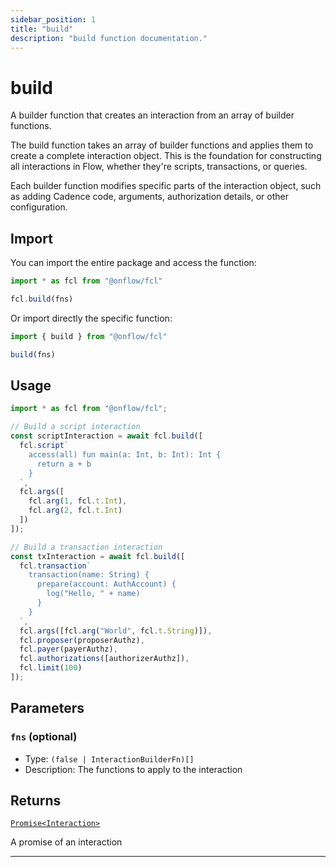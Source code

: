 ```yaml
---
sidebar_position: 1
title: "build"
description: "build function documentation."
---
```


<!-- THIS DOCUMENT IS AUTO-GENERATED FROM [onflow/fcl/../sdk/src/build/build.ts](https://github.com/onflow/fcl-js/tree/master/packages/fcl/../sdk/src/build/build.ts). DO NOT EDIT MANUALLY -->

# build

A builder function that creates an interaction from an array of builder functions.

The build function takes an array of builder functions and applies them to create a complete interaction object. This is the foundation for constructing all interactions in Flow, whether they're scripts, transactions, or queries.

Each builder function modifies specific parts of the interaction object, such as adding Cadence code, arguments, authorization details, or other configuration.

## Import

You can import the entire package and access the function:

```typescript
import * as fcl from "@onflow/fcl"

fcl.build(fns)
```

Or import directly the specific function:

```typescript
import { build } from "@onflow/fcl"

build(fns)
```

## Usage

```typescript
import * as fcl from "@onflow/fcl";

// Build a script interaction
const scriptInteraction = await fcl.build([
  fcl.script`
    access(all) fun main(a: Int, b: Int): Int {
      return a + b
    }
  `,
  fcl.args([
    fcl.arg(1, fcl.t.Int),
    fcl.arg(2, fcl.t.Int)
  ])
]);

// Build a transaction interaction
const txInteraction = await fcl.build([
  fcl.transaction`
    transaction(name: String) {
      prepare(account: AuthAccount) {
        log("Hello, " + name)
      }
    }
  `,
  fcl.args([fcl.arg("World", fcl.t.String)]),
  fcl.proposer(proposerAuthz),
  fcl.payer(payerAuthz),
  fcl.authorizations([authorizerAuthz]),
  fcl.limit(100)
]);
```

## Parameters

### `fns` (optional)


- Type: `(false | InteractionBuilderFn)[]`
- Description: The functions to apply to the interaction


## Returns

[`Promise<Interaction>`](../types#interaction)


A promise of an interaction

---